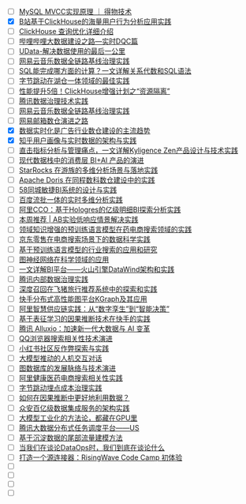 - [ ] [MySQL MVCC实现原理 ｜ 得物技术](https://mp.weixin.qq.com/s/SpSK-oKby_ee1jNkBN4Hhw)
- [x] [B站基于ClickHouse的海量用户行为分析应用实践](https://smartsi.blog.csdn.net/article/details/129827559)
- [ ] [ClickHouse 查询优化详细介绍](https://mp.weixin.qq.com/s/38RMVbw25P3iuE4IIuxdog)
- [ ] [哔哩哔哩⼤数据建设之路—实时DQC篇](https://mp.weixin.qq.com/s/fjNxiu4EkPDuzZxdBY_SnA)
- [ ] [UData-解决数据使用的最后一公里](https://mp.weixin.qq.com/s/p_NeLhx85o3ooUYXjAxscw)
- [ ] [网易云音乐数据全链路基线治理实践](https://mp.weixin.qq.com/s/96EspqK4XE4omuCnBSFV4Q)
- [ ] [SQL能完成哪方面的计算？一文详解关系代数和SQL语法](https://mp.weixin.qq.com/s/D8Rv-E_gSYFhnscVMK1WGg)
- [ ] [字节跳动在湖仓一体领域的最佳实践](https://mp.weixin.qq.com/s/ikk_c5BOXqg_vVBK0xXQbQ)
- [ ] [性能提升5倍！ClickHouse增强计划之“资源隔离”](https://mp.weixin.qq.com/s/MdyGlLmcWOSJ0k5amMoCxg)
- [ ] [腾讯数据治理技术实践](https://mp.weixin.qq.com/s/MK2EpwnCNLp6J1xS2SD43w)
- [ ] [网易云音乐数据全链路基线治理实践](https://mp.weixin.qq.com/s/96EspqK4XE4omuCnBSFV4Q)
- [ ] [网易邮箱数仓演进之路](https://mp.weixin.qq.com/s/wuAY0UQ7t01fPufNkDMICQ)
- [x] [数据实时化是广告行业数仓建设的主流趋势](https://smartsi.blog.csdn.net/article/details/128986220)
- [x] [知乎用户画像与实时数据的架构与实践](https://smartsi.blog.csdn.net/article/details/134068567)
- [ ] [直击指标分析与管理痛点，一文详解Kyligence Zen产品设计与技术实践](https://mp.weixin.qq.com/s/z38A5LTRa2yuFCInb_urTA)
- [ ] [现代数据栈中的消费层 BI+AI 产品的演进](https://mp.weixin.qq.com/s/OZE4PAbfWXlDmrOwxPLP2w)
- [ ] [StarRocks 在游族的多维分析场景与落地实践](https://mp.weixin.qq.com/s/m7R4HWMjfW5y_4BLNvOeCQ)
- [ ] [Apache Doris 在同程数科数仓建设中的实践](https://mp.weixin.qq.com/s/X9l3z-76gitMcGLcYvARaw)
- [ ] [58同城敏捷BI系统的设计与实践](https://mp.weixin.qq.com/s/hNQzy3lFNtKJcoWsaUO4IA)
- [ ] [百度流批一体的实时多维分析实践](https://mp.weixin.qq.com/s/hyNmnYHWL-BYRRfFYN4ziw)
- [ ] [阿里CCO：基于Hologres的亿级明细BI探索分析实践](https://mp.weixin.qq.com/s/s2AUqjupQ5_rl-fT2QUVgg)
- [ ] [本周推荐 | AB实验低响应情景解决实践](https://mp.weixin.qq.com/s/2pxtt00MNQzZc4f-aqaXvA)
- [ ] [领域知识增强的预训练语言模型在药电商搜索领域的实践](https://mp.weixin.qq.com/s/or9DT2HlVPnUFBsqAEv6Uw)
- [ ] [京东零售在电商搜索场景下的数据科学实践](https://mp.weixin.qq.com/s/Rmgh-ynoWU4uerh_4jL4YA)
- [ ] [基于预训练语言模型的行业搜索的应用和研究](https://mp.weixin.qq.com/s/oRxn2PQdh3_giCPkrJpQaQ)
- [ ] [图神经网络在科学领域的应用](https://mp.weixin.qq.com/s/T811VQ95NiUvEV5gzCtC5g)
- [ ] [一文详解BI平台——火山引擎DataWind架构和实践](https://mp.weixin.qq.com/s/gIzLokKHaAi7UzO8t9Z7LA)
- [ ] [腾讯内部数据治理实践](https://mp.weixin.qq.com/s/L9uFVU6FY5NFR4pSTl5VKw)
- [ ] [深度召回在飞猪旅行推荐系统中的探索和实践](https://mp.weixin.qq.com/s/AyMmfixX8rXUgGIf94uBkw)
- [ ] [快手分布式高性能图平台KGraph及其应用](https://mp.weixin.qq.com/s/n-sSNfQiejGym8hJ9YsKIg)
- [ ] [阿里智慧供应链实践：从“数字孪生”到“智能决策”](https://mp.weixin.qq.com/s/zGx1R-qjT9iY9xss1oPYKQ)
- [ ] [基于表征学习的因果推断技术在快手的实践](https://mp.weixin.qq.com/s/rxfwOCgY7vOboXQQJ9YJfA)
- [ ] [腾讯 Alluxio：加速新一代大数据与 AI 变革](https://mp.weixin.qq.com/s/te5TpRbg4dFrf21Akng8yg)
- [ ] [QQ浏览器搜索相关性技术演进](https://mp.weixin.qq.com/s/rF9wC2qecPHDcn8fy6KIuA)
- [ ] [小红书社区反作弊探索与实践](https://mp.weixin.qq.com/s/Ox_nq0dd5JNVsLu-p6hDFQ)
- [ ] [大模型推动的人机交互对话](https://mp.weixin.qq.com/s/NH-s7doi-gC7xG6eKhWLKA)
- [ ] [图数据库的发展脉络与技术演进](https://mp.weixin.qq.com/s/8MHQT6J-ah3KElx5ZtmHwA)
- [ ] [阿里健康医药电商搜索相关性实践](https://mp.weixin.qq.com/s/cbStlTEbaHGei2XJVGp3fg)
- [ ] [​字节跳动埋点成本治理实践](https://mp.weixin.qq.com/s/tdbCYh0DiFGAzbjW7WTUKQ)
- [ ] [如何在因果推断中更好地利用数据？](https://mp.weixin.qq.com/s/p-D7Vs5AY2dyXwIrGEJ-2g)
- [ ] [众安百亿级数据集成服务的架构实践](https://mp.weixin.qq.com/s/eVb4P5T4X-UwPJk3uVyvMA)
- [ ] [大模型工业化的方法论，都藏在GPU里](https://mp.weixin.qq.com/s/qHCTmjIAqvNKbYl3ZPoFcA)
- [ ] [腾讯大数据分布式任务调度平台——US](https://mp.weixin.qq.com/s/pu93osisl3asYbJeOQzJBw)
- [ ] [基于沉淀数据的尾部流量建模方法](https://mp.weixin.qq.com/s/pY5Ht_gVMdoVa_lVnsblrA)
- [ ] [当我们在谈论DataOps时，我们到底在谈论什么](https://mp.weixin.qq.com/s/MFXK_PNJcJQDQMKX7XjBLA)
- [ ] [打造一个源连接器：RisingWave Code Camp 初体验](https://mp.weixin.qq.com/s/lVpR8TDj0ltO5qWvbNnevQ)
- [ ] []()
- [ ] []()
- [ ] []()
- [ ] []()
